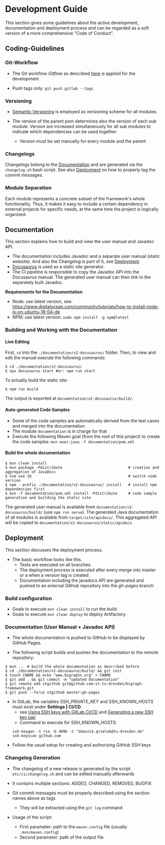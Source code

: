 # Development Guide

This section gives some guidelines about the active development, documentation and deployment process and can be regarded as a soft version of a more comprehensive "Code of Conduct".

## Coding-Guidelines

### Git-Workflow
- The Git workflow *Gitflow* as described [here](https://www.atlassian.com/git/tutorials/comparing-workflows/gitflow-workflow) is applied for the development 

- Push tags only: `git push gitlab --tags`

### Versioning

- [Semantic Versioning](https://semver.org/) is employed as versioning scheme for all modules.

- The version of the parent pom determines also the version of each sub module.
  Version are increased simultaneously for all sub modules to indicate which dependencies
  can be used together.
    - Version must be set manually for every module and the parent

### Changelogs

Changelogs belong to the [Documentation](#Documentation) and are generated via the `changelog.sh` bash script. 
See also [Deployment](#Deployment) on how to properly tag the commit messages.

### Module Separation

Each module represents a concrete subset of the framework's whole functionality.
Thus, it makes it easy to include a certain dependency in external projects for
specific needs, at the same time the project is logically organized.

## Documentation

This section explains how to build and view the user manual and Javadoc API.

- The documentation includes Javadoc and a separate user manual (static website).
And also the Changelog is part of it, see [Deployment](#Deployment).
- [Docusaurus](https://docusaurus.io/) is used as a static site generator. 
- The CI pipeline is responsible to copy the Javadoc API into the Docusaurus manual.
The generated user manual can then link to the separately built Javadoc.

**Requirements for the Documentation**

- Node: use latest version, see: https://www.digitalocean.com/community/tutorials/how-to-install-node-js-on-ubuntu-18-04-de
- NPM: use latest version: `sudo npm install -g npm@latest`


###  Building and Working with the Documentation

#### Live Editing

First, `cd` into the `./documentation/v2-docusaurus/` folder.
Then, to view and edit the manual execute the following commands:
```console
$ cd ./documentation/v2-docusaurus/
$ npx docusaurus start #or: npm run start
```

To actually build the static site:
```console
$ npm run build
```
The output is exported at `documentation/v2-docusaurus/build/`.

#### Auto-generated Code Samples

- Some of the code samples are automatically derived from the test cases and merged into the documentation
- The module `documentation` is in charge for that
- Execute the following Maven goal (from the root of this project) to create the code samples: `mvn exec:java -f documentation/pom.xml`

#### Build the whole documentation

```console
$ mvn clean install
$ mvn package -Pdistribute                              # creation and aggregation of JavaDocs 
$ nvm use 16                                            # switch node version
$ npm --prefix ./documentation/v2-docusaurus/ install   # install npm dependencies first
$ mvn -f documentation/pom.xml install -Pdistribute     # code sample generation and building the static site
```

The generated user manual is available from `documentation/v2-docusaurus/build/` (use `npm run serve`).
The generated Java documentation of all modules is available from `target/site/apidocs/`.
This aggregated API will be copied to `documentation/v2-docusaurus/static/apidocs`.

## Deployment

This section discusses the deployment process.

- The basic workflow looks like this.
  * Tests are executed on all branches.
  * The deployment process is executed after every merge into master or a when a version tag is created.
  * Documentation including the javadocs API are generated and pushed to an external GitHub repository into the *gh-pages* branch

### Build configuration

- Goals to execute `mvn clean install` to run the build
- Goals to execute `mvn clean deploy` to deploy Artifactory

### Documentation (User Manual + Javadoc API)

- The whole documentation is pushed to GitHub to be displayed by GitHub Pages.

- The following script builds and pushes the documentation to the remote repository:
```console
$ mvn ... # build the whole documentation as described before
$ cd ./documentation/v2-docusaurus/build/ && git init
$ touch CNAME && echo "www.bigraphs.org" > CNAME
$ git add . && git commit -m "updated documentation"
$ git remote add stgithub git@github.com:st-tu-dresden/bigraph-framework.git
$ git push --force stgithub master:gh-pages
```

- In GitLab, the variables SSH_PRIVATE_KEY and SSH_KNOWN_HOSTS must exist under **Settings | CI/CD**.
    - see [Using SSH keys with GitLab CI/CD](https://docs.gitlab.com/ee/ci/ssh_keys/)
    and [Generating a new SSH key pair](https://docs.gitlab.com/ee/ssh/#generating-a-new-ssh-key-pair)
    - Command to execute for SSH_KNOWN_HOSTS:
    ```console
    ssh-keygen -t rsa -b 4096 -C "dominik.grzelak@tu-dresden.de"
    ssh-keyscan github.com
    ```
- Follow the usual setup for creating and authorizing GitHub SSH keys

### Changelog Generation

- The changelog of a new release is generated by the script `etc/ci/changelog.sh` and can be edited
manually afterwards
- It contains multiple sections: ADDED, CHANGED, REMOVED, BUGFIX
- Git commit messages must be properly described using the section names
above as tags
    - They will be extracted using the `git log` command
  
- Usage of the script:
    - First parameter: path to the `maven.config` file (usually `.mvn/maven.config`)
    - Second parameter: path of the output file
